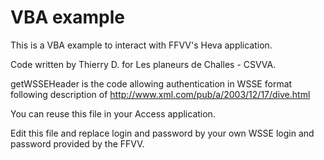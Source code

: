 # VBA example

This is a VBA example to interact with FFVV's Heva application.

Code written by Thierry D. for Les planeurs de Challes - CSVVA.

getWSSEHeader is the code allowing authentication in WSSE format following description of http://www.xml.com/pub/a/2003/12/17/dive.html

You can reuse this file in your Access application.

Edit this file and replace login and password by your own WSSE login and password provided by the FFVV.

